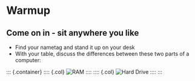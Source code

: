
# Warmup

## Come on in - sit anywhere you like
* Find your nametag and stand it up on your desk
* With your table, discuss the differences between these two parts of a computer:

::: {.container}
:::: {.col}
![RAM](../images/ram.jpg)
::::
:::: {.col}
![Hard Drive](../images/hard_drive.jpg)
::::
:::

